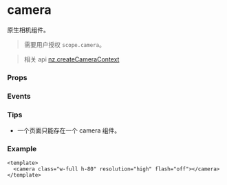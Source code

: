 # camera

原生相机组件。

> 需要用户授权 `scope.camera`。

> 相关 api [nz.createCameraContext](../api/media/camera/createCameraContext)

### Props

<Props :data="props" />

### Events

<Events :data="events" />

### Tips

- 一个页面只能存在一个 camera 组件。

### Example

```vue
<template>
  <camera class="w-full h-80" resolution="high" flash="off"></camera>
</template>
```

<script setup>
import Props from '/@theme/components/Props.vue'
import Events from '/@theme/components/Events.vue'

const props = [
  {
    name: 'mode',
    type: 'string',
    default: 'normal',
    required: false,
    desc: '应用模式，只在初始化时有效，不能动态变更',
    version: '0.1.0',
    types: [
        { type: "normal", desc: "相机模式" },
        { type: "scanCode", desc: "扫码模式" },
    ]
  },
  {
    name: 'resolution',
    type: 'string',
    default: 'medium',
    required: false,
    desc: '分辨率，不支持动态修改',
    version: '0.1.0',
    types: [
        { type: "low", desc: "低" },
        { type: "medium", desc: "中" },
        { type: "high", desc: "高" },
    ]
  },
  {
    name: 'device-position',
    type: 'string',
    default: 'back',
    required: false,
    desc: '摄像头朝向',
    version: '0.1.0',
    types: [
        { type: "front", desc: "前置" },
        { type: "back", desc: "后置" },
    ]
  },
  {
    name: 'flash',
    type: 'string',
    default: 'auto',
    required: false,
    desc: '闪光灯',
    version: '0.1.0',
    types: [
        { type: "auto", desc: "自动" },
        { type: "on", desc: "打开" },
        { type: "off", desc: "关闭" },
        { type: "torch", desc: "常亮" },
    ]
  },
]

const events = [
    {
        name: "initdone", 
        desc: "相机初始化完成时触发", 
        event:"{ maxZoom: number }",
        version: "0.1.0"
    },
    {
        name: "stop", 
        desc: "摄像头在非正常终止时触发，如退出后台等情况", 
        event:"",
        version: "0.1.0"
    },
    {
        name: "error", 
        desc: "用户不允许使用摄像头时触发", 
        event:"",
        version: "0.1.0"
    },
    {
        name: "scancode", 
        desc: `在扫码识别成功时触发，仅在 mode="scanCode" 时生效`, 
        event:"{ value: string }",
        version: "0.1.0"
    },
]

</script>
